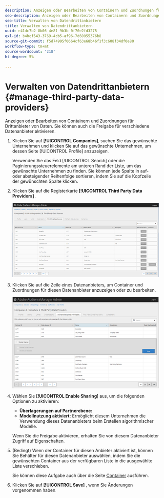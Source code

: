 ```yaml
---
description: Anzeigen oder Bearbeiten von Containern und Zuordnungen für Drittanbieter von Daten. Sie können auch die Freigabe für verschiedene Datenanbieter aktivieren.
seo-description: Anzeigen oder Bearbeiten von Containern und Zuordnungen für Drittanbieter von Daten. Sie können auch die Freigabe für verschiedene Datenanbieter aktivieren.
seo-title: Verwalten von Datendrittanbietern
title: Verwalten von Datendrittanbietern
uuid: e41dc7b2-8b06-4e81-9b3b-0f70e2fd3275
exl-id: b4bcf543-3769-4cb5-af96-7d60055376b8
source-git-commit: f5d74995f0664cf63e68b46f1f3c608f34df0e80
workflow-type: tm+mt
source-wordcount: '218'
ht-degree: 5%

---
```


# Verwalten von Datendrittanbietern {#manage-third-party-data-providers}

Anzeigen oder Bearbeiten von Containern und Zuordnungen für Drittanbieter von Daten. Sie können auch die Freigabe für verschiedene Datenanbieter aktivieren.

1. Klicken Sie auf **[!UICONTROL Companies]**, suchen Sie das gewünschte Unternehmen und klicken Sie auf das gewünschte Unternehmen, um dessen Seite [!UICONTROL Profile] anzuzeigen.

   Verwenden Sie das Feld [!UICONTROL Search] oder die Paginierungssteuerelemente am unteren Rand der Liste, um das gewünschte Unternehmen zu finden. Sie können jede Spalte in auf- oder absteigender Reihenfolge sortieren, indem Sie auf die Kopfzeile der gewünschten Spalte klicken.
1. Klicken Sie auf die Registerkarte **[!UICONTROL Third Party Data Providers]** .

   ![](assets/third_party_providers.png)

1. Klicken Sie auf die Zeile eines Datenanbieters, um Container und Zuordnungen für diesen Datenanbieter anzuzeigen oder zu bearbeiten.

   ![Schrittergebnis](assets/third_party_providers_edit.png)

1. Wählen Sie **[!UICONTROL Enable Sharing]** aus, um die folgenden Optionen zu aktivieren:

   * **Überlagerungen auf Partnerebene:**
   * **Modellnutzung aktiviert:** Ermöglicht diesem Unternehmen die Verwendung dieses Datenanbieters beim Erstellen algorithmischer Modelle.

   Wenn Sie die Freigabe aktivieren, erhalten Sie von diesem Datenanbieter Zugriff auf Eigenschaften.

1. (Bedingt) Wenn der Container für diesen Anbieter aktiviert ist, können Sie Behälter für diesen Datenanbieter auswählen, indem Sie die gewünschten Container aus der verfügbaren Liste in die ausgewählte Liste verschieben.

   Sie können diese Aufgabe auch über die Seite [Container](../companies/admin-manage-containers.md#task_61DB5CEECC5049DD8D059C642AC3F967) ausführen.
1. Klicken Sie auf **[!UICONTROL Save]** , wenn Sie Änderungen vorgenommen haben.
